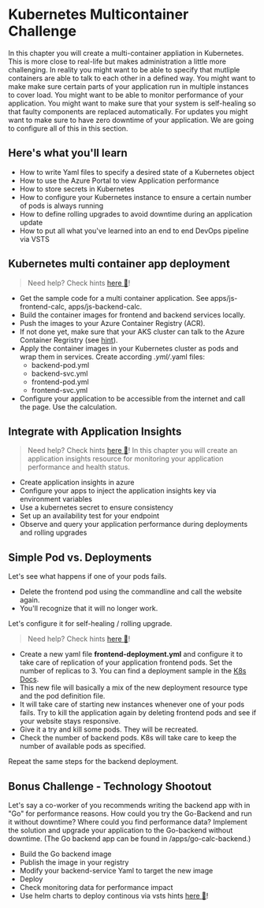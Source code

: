 # Kubernetes Multicontainer Challenge

In this chapter you will create a multi-container appliation in Kubernetes. This is more close to real-life but makes administration a little more challenging. In reality you might want to be able to specify that mutliple containers are able to talk to each other in a defined way. You might want to make make sure certain parts of your application run in multiple instances to cover load. You might want to be able to monitor performance of your application. You might want to make sure that your system is self-healing so that faulty components are replaced automatically. For updates you might want to make sure to have zero downtime of your application. We are going to configure all of this in this section.

## Here's what you'll learn

- How to write Yaml files to specify a desired state of a Kubernetes object
- How to use the Azure Portal to view Application performance
- How to store secrets in Kubernetes
- How to configure your Kubernetes instance to ensure a certain number of pods is always running
- How to define rolling upgrades to avoid downtime during an application update
- How to put all what you've learned into an end to end DevOps pipeline via VSTS

## Kubernetes multi container app deployment

> Need help? Check hints [here :blue_book:](hints/k8sMulti.md)!
- Get the sample code for a multi container application. See apps/js-frontend-calc, apps/js-backend-calc.
- Build the container images for frontend and backend services locally.
- Push the images to your Azure Container Registry (ACR).
- If not done yet, make sure that your AKS cluster can talk to the Azure Container Regristry (see [hint](hints/connect_to_azure_container_registry.md)).
- Apply the container images in your Kubernetes cluster as pods and wrap them in services. Create according *.yml/*.yaml files:
  - backend-pod.yml
  - backend-svc.yml
  - frontend-pod.yml
  - frontend-svc.yml
- Configure your application to be accessible from the internet and call the page. Use the calculation.

## Integrate with Application Insights

> Need help? Check hints [here :blue_book:](hints/applicationinsights.md)!
In this chapter you will create an application insights resource for monitoring your application performance and health status.

- Create application insights in azure
- Configure your apps to inject the application insights key via environment variables
- Use a kubernetes secret to ensure consistency
- Set up an availability test for your endpoint
- Observe and query your application performance during deployments and rolling upgrades

## Simple Pod vs. Deployments

Let's see what happens if one of your pods fails.

- Delete the frontend pod using the commandline and call the website again.
- You'll recognize that it will no longer work.

Let's configure it for self-healing / rolling upgrade.

> Need help? Check hints [here :blue_book:](hints/add_deployment.md)!
- Create a new yaml file **frontend-deployment.yml** and configure it to take care of replication of your application frontend pods. Set the number of replicas to 3. You can find a deployment sample in the [K8s Docs](https://kubernetes.io/docs/concepts/workloads/controllers/deployment/).
- This new file will basically a mix of the new deployment resource type and the pod definition file.
- It will take care of starting new instances whenever one of your pods fails. Try to kill the application again by deleting frontend pods and see if your website stays responsive.
- Give it a try and kill some pods. They will be recreated.
- Check the number of backend pods. K8s will take care to keep the number of available pods as specified.

Repeat the same steps for the backend deployment.

## Bonus Challenge - Technology Shootout

Let's say a co-worker of you recommends writing the backend app with in "Go" for performance reasons. How could you try the Go-Backend and run it without downtime? Where could you find performance data? 
Implement the solution and upgrade your application to the Go-backend without downtime. (The Go backend app can be found in /apps/go-calc-backend.)

- Build the Go backend image 
- Publish the image in your registry
- Modify your backend-service Yaml to target the new image
- Deploy
- Check monitoring data for performance impact
- Use helm charts to deploy continous via vsts hints [here :blue_book:](hints/TeamServicesHelmK8s.md)!
